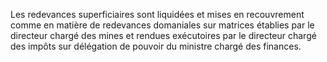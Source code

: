 Les redevances superficiaires sont liquidées et mises
en recouvrement comme en matière de redevances domaniales sur matrices
établies par le directeur chargé des mines et rendues exécutoires par le
directeur chargé des impôts sur délégation de pouvoir du ministre chargé
des finances.